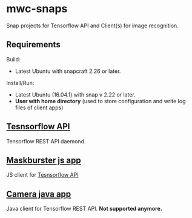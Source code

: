 # mwc-snaps
Snap projects for Tensorflow API and Client(s) for image recognition.
## Requirements
Build:
- Latest Ubuntu with snapcraft 2.26 or later.

Install/Run:
- Latest Ubuntu (16.04.1) with snap v 2.22 or later.
- **User with home directory** (used to store configuration and write log files of client apps) 
##  [Tesnsorflow API](https://github.com/dataart-telco/mwc-snaps/tree/master/tensorflow-api-snap)
Tensorflow REST API daemond.
##  [Maskburster js app](https://github.com/dataart-telco/mwc-snaps/tree/master/maskburster_js_snap)
JS client for [Tesnsorflow  API](https://github.com/dataart-telco/mwc-snaps/tree/master/tensorflow-api-snap)
## [Camera java app](https://github.com/dataart-telco/mwc-snaps/tree/master/camera-app-snap)
Java client for Tensorflow REST API.
**Not supported anymore.**

